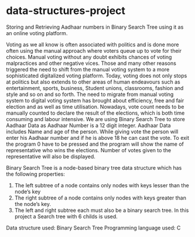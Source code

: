# data-structures-project
Storing and Retrieving Aadhaar numbers in Binary Search Tree using it as an online voting platform. 

Voting as we all know is often associated with politics and is done more often
using the manual approach where voters queue up to vote for their choices.
Manual voting without any doubt exhibits chances of voting malpractices
and other negative vices. Those and many other reasons triggered the need
to shift from the manual voting system to a more sophisticated digitalized
voting platform. Today, voting does not only stops at politics but also extends
to other areas of human endeavours such as entertainment, sports, business,
Student unions, classrooms, fashion and style and so on and so forth. The
need to migrate from manual voting system to digital voting system has
brought about efficiency, free and fair election and as well as time utilisation.
Nowadays, vote count needs to be manually counted to declare the result
of the elections, which is both time consuming and labour intensive.
We are using Binary Search Tree to store Aadhaar Data as Aadhaar Number
is a 12 digit integer. Aadhaar Data includes Name and age of the person.
While giving vote the person will enter his Aadhaar number and if he is above
18 he can cast the vote. To exit the program 0 have to be pressed and the
program will show the name of representative who wins the elections.
Number of votes given to the representative will also be displayed.

Binary Search Tree is a node-based binary tree data structure which has the
following properties:
1. The left subtree of a node contains only nodes with keys lesser than the
node’s key
2. The right subtree of a node contains only nodes with keys greater than
the node’s key.
3. The left and right subtree each must also be a binary search tree. In this
project a Search tree with 6 childs is used.



Data structure used: Binary Search Tree
Programming language used: C
